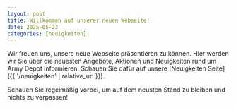 ```yaml
---
layout: post
title: Willkommen auf unserer neuen Webseite!
date: 2025-05-23
categories: [neuigkeiten]
---
```


Wir freuen uns, unsere neue Webseite präsentieren zu können. Hier werden wir Sie über die neuesten Angebote, Aktionen und Neuigkeiten rund um Army Depot informieren. Schauen Sie dafür auf unsere [Neuigkeiten Seite]({{ '/neuigkeiten' | relative_url }}).

Schauen Sie regelmäßig vorbei, um auf dem neusten Stand zu bleiben und nichts zu verpassen!
